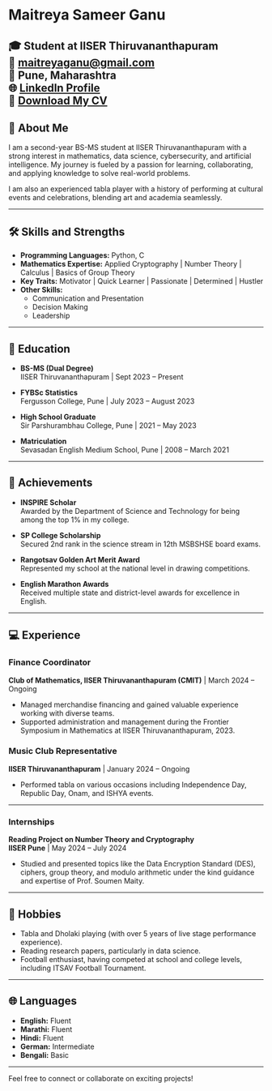 # Maitreya Sameer Ganu  

🎓 **Student at IISER Thiruvananthapuram**  
📧 maitreyaganu@gmail.com  
📍 Pune, Maharashtra  
🌐 [LinkedIn Profile](https://www.linkedin.com/in/maitreya-ganu-673995286/)  
📄 [Download My CV](./Maitreya_Ganu_s_Curriculum_Vitae.pdf) 
---

## 📝 About Me  
I am a second-year BS-MS student at IISER Thiruvananthapuram with a strong interest in mathematics, data science, cybersecurity, and artificial intelligence. My journey is fueled by a passion for learning, collaborating, and applying knowledge to solve real-world problems.  

I am also an experienced tabla player with a history of performing at cultural events and celebrations, blending art and academia seamlessly.  

---

## 🛠️ Skills and Strengths  
- **Programming Languages:** Python, C  
- **Mathematics Expertise:** Applied Cryptography | Number Theory | Calculus | Basics of Group Theory  
- **Key Traits:** Motivator | Quick Learner | Passionate | Determined | Hustler
- **Other Skills:**  
  - Communication and Presentation  
  - Decision Making  
  - Leadership  

---

## 🏫 Education  
- **BS-MS (Dual Degree)**  
  IISER Thiruvananthapuram | Sept 2023 – Present  

- **FYBSc Statistics**  
  Fergusson College, Pune | July 2023 – August 2023  

- **High School Graduate**  
  Sir Parshurambhau College, Pune | 2021 – May 2023  

- **Matriculation**  
  Sevasadan English Medium School, Pune | 2008 – March 2021  

---

## 🌟 Achievements  
- **INSPIRE Scholar**  
  Awarded by the Department of Science and Technology for being among the top 1% in my college.  

- **SP College Scholarship**  
  Secured 2nd rank in the science stream in 12th MSBSHSE board exams.  

- **Rangotsav Golden Art Merit Award**  
  Represented my school at the national level in drawing competitions.  

- **English Marathon Awards**  
  Received multiple state and district-level awards for excellence in English.  

---

## 💻 Experience  

### **Finance Coordinator**  
**Club of Mathematics, IISER Thiruvananthapuram (CMIT)** | March 2024 – Ongoing  
- Managed merchandise financing and gained valuable experience working with diverse teams.  
- Supported administration and management during the Frontier Symposium in Mathematics at IISER Thiruvananthapuram, 2023.  

### **Music Club Representative**  
**IISER Thiruvananthapuram** | January 2024 – Ongoing  
- Performed tabla on various occasions including Independence Day, Republic Day, Onam, and ISHYA events.  
---
### **Internships**  
**Reading Project on Number Theory and Cryptography**  
**IISER Pune** | May 2024 – July 2024  
- Studied and presented topics like the Data Encryption Standard (DES), ciphers, group theory, and modulo arithmetic under the kind guidance and expertise of Prof. Soumen Maity.  

---

## 🎨 Hobbies  
- Tabla and Dholaki playing (with over 5 years of live stage performance experience).  
- Reading research papers, particularly in data science.  
- Football enthusiast, having competed at school and college levels, including ITSAV Football Tournament.  

---

## 🌐 Languages  
- **English:** Fluent  
- **Marathi:** Fluent  
- **Hindi:** Fluent  
- **German:** Intermediate  
- **Bengali:** Basic  

---

Feel free to connect or collaborate on exciting projects!

